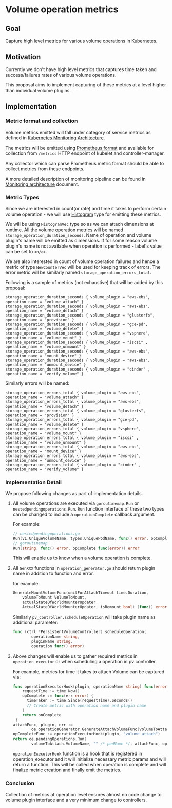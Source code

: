 # Volume operation metrics

## Goal

Capture high level metrics for various volume operations in Kubernetes.

## Motivation

Currently we don't have high level metrics that captures time taken
and success/failures rates of various volume operations.

This proposal aims to implement capturing of these metrics at a level
higher than individual volume plugins.

## Implementation

### Metric format and collection

Volume metrics emitted will fall under category of service metrics
as defined in [Kubernetes Monitoring Architecture](https://github.com/kubernetes/community/blob/master/contributors/design-proposals/monitoring_architecture.md).


The metrics will be emitted using [Prometheus format](https://prometheus.io/docs/instrumenting/exposition_formats/) and available for collection
from `/metrics` HTTP endpoint of kubelet and controller-manager.


Any collector which can parse Prometheus metric format should be able to collect
metrics from these endpoints.

A more detailed description of monitoring pipeline can be found in [Monitoring architecture](https://github.com/kubernetes/community/blob/master/contributors/design-proposals/monitoring_architecture.md#monitoring-pipeline) document.

### Metric Types

Since we are interested in count(or rate) and time it takes to perform certain volume operation - we will use [Histogram](https://prometheus.io/docs/practices/histograms/) type for
emitting these metrics.

We will be using `HistogramVec` type so as we can attach dimensions at runtime. All
the volume operation metrics will be named `storage_operation_duration_seconds`.
Name of operation and volume plugin's name will be emitted as dimensions. If for some reason
volume plugin's name is not available when operation is performed - label's value can be set
to `<n/a>`.


We are also interested in count of volume operation failures and hence a metric of type `NewCounterVec`
will be used for keeping track of errors. The error metric will be similarly named `storage_operation_errors_total`.

Following is a sample of metrics (not exhaustive) that will be added by this proposal:


```
storage_operation_duration_seconds { volume_plugin = "aws-ebs", operation_name = "volume_attach" }
storage_operation_duration_seconds { volume_plugin = "aws-ebs", operation_name = "volume_detach" }
storage_operation_duration_seconds { volume_plugin = "glusterfs", operation_name = "provision" }
storage_operation_duration_seconds { volume_plugin = "gce-pd", operation_name = "volume_delete" }
storage_operation_duration_seconds { volume_plugin = "vsphere", operation_name = "volume_mount" }
storage_operation_duration_seconds { volume_plugin = "iscsi" , operation_name = "volume_unmount" }
storage_operation_duration_seconds { volume_plugin = "aws-ebs", operation_name = "mount_device" }
storage_operation_duration_seconds { volume_plugin = "aws-ebs", operation_name = "unmount_device" }
storage_operation_duration_seconds { volume_plugin = "cinder" , operation_name = "verify_volume" }
```

Similarly errors will be named:

```
storage_operation_errors_total { volume_plugin = "aws-ebs", operation_name = "volume_attach" }
storage_operation_errors_total { volume_plugin = "aws-ebs", operation_name = "volume_detach" }
storage_operation_errors_total { volume_plugin = "glusterfs", operation_name = "provision" }
storage_operation_errors_total { volume_plugin = "gce-pd", operation_name = "volume_delete" }
storage_operation_errors_total { volume_plugin = "vsphere", operation_name = "volume_mount" }
storage_operation_errors_total { volume_plugin = "iscsi" , operation_name = "volume_unmount" }
storage_operation_errors_total { volume_plugin = "aws-ebs", operation_name = "mount_device" }
storage_operation_errors_total { volume_plugin = "aws-ebs", operation_name = "unmount_device" }
storage_operation_errors_total { volume_plugin = "cinder" , operation_name = "verify_volume" }
```

### Implementation Detail

We propose following changes as part of implementation details.

1. All volume operations are executed via `goroutinemap.Run` or `nestedpendingoperations.Run`.
`Run` function interface of these two types can be changed to include a `operationComplete` callback argument.

   For example:

   ```go
   // nestedpendingoperations.go
   Run(v1.UniqueVolumeName, types.UniquePodName, func() error, opComplete func(error)) error
   // goroutinemap
   Run(string, func() error, opComplete func(error)) error
   ```

   This will enable us to know when a volume operation is complete.

2. All `GenXXX` functions in `operation_generator.go` should return plugin name in addition to function and error.

   for example:

   ```go
   GenerateMountVolumeFunc(waitForAttachTimeout time.Duration,
       volumeToMount VolumeToMount,
       actualStateOfWorldMounterUpdater
       ActualStateOfWorldMounterUpdater, isRemount bool) (func() error, pluginName string, err error)
   ```

   Similarly `pv_controller.scheduleOperation` will take plugin name as additional parameter:

   ```go
   func (ctrl *PersistentVolumeController) scheduleOperation(
           operationName string,
           pluginName string,
           operation func() error)
   ```

3. Above changes will enable us to gather required metrics in `operation_executor` or when scheduling a operation in
pv controller.

   For example, metrics for time it takes to attach Volume can be captured via:

   ```go
   func operationExecutorHook(plugin, operationName string) func(error) {
       requestTime := time.Now()
       opComplete := func(err error) {
         timeTaken := time.Since(requestTime).Seconds()
         // Create metric with operation name and plugin name
       }
       return onComplete
    }
   attachFunc, plugin, err :=
           oe.operationGenerator.GenerateAttachVolumeFunc(volumeToAttach, actualStateOfWorld)
   opCompleteFunc := operationExecutorHook(plugin, "volume_attach")
   return oe.pendingOperations.Run(
           volumeToAttach.VolumeName, "" /* podName */, attachFunc, opCompleteFunc)
   ```

   `operationExecutorHook` function is a hook that is registered in operation_executor and it will
   initialize necessary metric params and will return a function. This will be called when
   operation is complete and will finalize metric creation and finally emit the metrics.

### Conclusion

Collection of metrics at operation level ensures almost no code change to volume plugin interface and a very minimum change to controllers.
